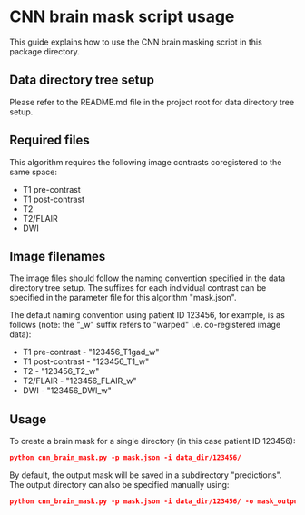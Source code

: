 # CNN brain mask script usage
This guide explains how to use the CNN brain masking script in this package directory.

## Data directory tree setup
Please refer to the README.md file in the project root for data directory tree setup.

## Required files
This algorithm requires the following image contrasts coregistered to the same space:
* T1 pre-contrast
* T1 post-contrast
* T2
* T2/FLAIR
* DWI

## Image filenames
The image files should follow the naming convention specified in the data directory tree setup. The suffixes for each individual contrast can be specified in the parameter file for this algorithm "mask.json".

The defaut naming convention using patient ID 123456, for example, is as follows (note: the "_w" suffix refers to "warped" i.e. co-registered image data):
* T1 pre-contrast - "123456_T1gad_w"
* T1 post-contrast - "123456_T1_w"
* T2 - "123456_T2_w"
* T2/FLAIR - "123456_FLAIR_w"
* DWI - "123456_DWI_w"

## Usage
To create a brain mask for a single directory (in this case patient ID 123456):
```json
python cnn_brain_mask.py -p mask.json -i data_dir/123456/
```
By default, the output mask will be saved in a subdirectory "predictions". The output directory can also be specified manually using:
```json
python cnn_brain_mask.py -p mask.json -i data_dir/123456/ -o mask_outputs/
```